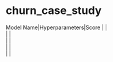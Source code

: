 # churn_case_study


Model Name|Hyperparameters|Score 
         |               |     
         |               |     
         |               |     
         |               |     
         |               |     
